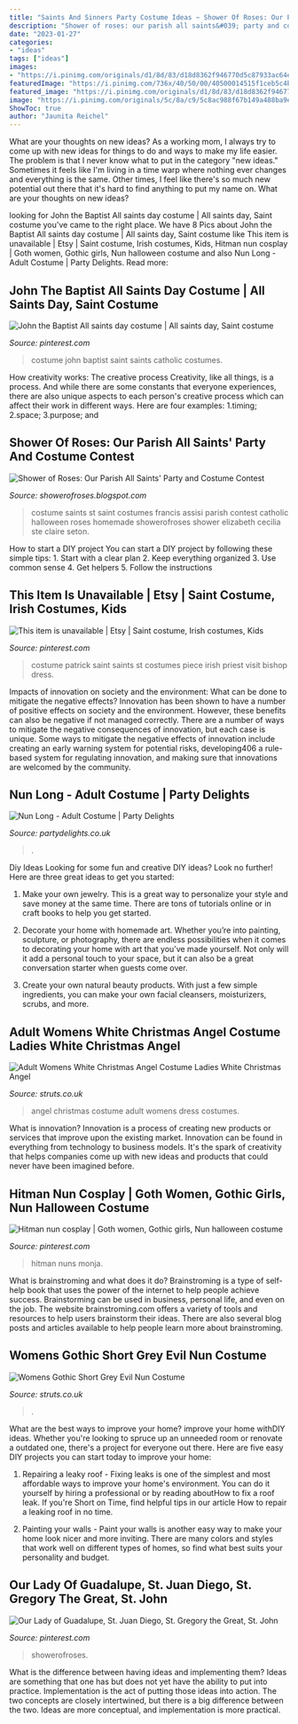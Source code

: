 ```yaml
---
title: "Saints And Sinners Party Costume Ideas ~ Shower Of Roses: Our Parish All Saints&#039; Party And Costume Contest"
description: "Shower of roses: our parish all saints&#039; party and costume contest"
date: "2023-01-27"
categories:
- "ideas"
tags: ["ideas"]
images:
- "https://i.pinimg.com/originals/d1/8d/83/d18d8362f946770d5c87933ac64e2078.jpg"
featuredImage: "https://i.pinimg.com/736x/40/50/00/40500014515f1ceb5c4b0453682c93a0.jpg"
featured_image: "https://i.pinimg.com/originals/d1/8d/83/d18d8362f946770d5c87933ac64e2078.jpg"
image: "https://i.pinimg.com/originals/5c/8a/c9/5c8ac988f67b149a488ba9e6651caeec.jpg"
ShowToc: true
author: "Jaunita Reichel"
---
```



What are your thoughts on new ideas?
As a working mom, I always try to come up with new ideas for things to do and ways to make my life easier. The problem is that I never know what to put in the category "new ideas." Sometimes it feels like I'm living in a time warp where nothing ever changes and everything is the same. Other times, I feel like there's so much new potential out there that it's hard to find anything to put my name on. What are your thoughts on new ideas?

	

		
looking for John the Baptist All saints day costume | All saints day, Saint costume you've came to the right place. We have 8 Pics about John the Baptist All saints day costume | All saints day, Saint costume like This item is unavailable | Etsy | Saint costume, Irish costumes, Kids, Hitman nun cosplay | Goth women, Gothic girls, Nun halloween costume and also Nun Long - Adult Costume | Party Delights. Read more:
		
    
## John The Baptist All Saints Day Costume | All Saints Day, Saint Costume

<img loading=lazy src="https://i.pinimg.com/originals/d1/8d/83/d18d8362f946770d5c87933ac64e2078.jpg" onerror="this.onerror=null;this.src='https://tse4.mm.bing.net/th?id=OIP.S0mNDheeRmcfyjoPISMghAAAAA&amp;pid=15.1';" alt="John the Baptist All saints day costume | All saints day, Saint costume">

_Source: pinterest.com_

>costume john baptist saint saints catholic costumes. 

	

How creativity works: The creative process
Creativity, like all things, is a process. And while there are some constants that everyone experiences, there are also unique aspects to each person's creative process which can affect their work in different ways. Here are four examples: 1.timing; 2.space; 3.purpose; and 
    
## Shower Of Roses: Our Parish All Saints&#039; Party And Costume Contest

<img loading=lazy src="http://4.bp.blogspot.com/-9ywsjCxp5B4/UI_7q8PQcqI/AAAAAAAAfoY/oSsCvopAkNM/s1600/IMG_5968.jpg" onerror="this.onerror=null;this.src='https://tse3.mm.bing.net/th?id=OIP.f0OP6dtDIwU1BiYKHxIWPgAAAA&amp;pid=15.1';" alt="Shower of Roses: Our Parish All Saints&#039; Party and Costume Contest">

_Source: showerofroses.blogspot.com_

>costume saints st saint costumes francis assisi parish contest catholic halloween roses homemade showerofroses shower elizabeth cecilia ste claire seton. 

	

How to start a DIY project
You can start a DIY project by following these simple tips: 1. Start with a clear plan 2. Keep everything organized 3. Use common sense 4. Get helpers 5. Follow the instructions 
    
## This Item Is Unavailable | Etsy | Saint Costume, Irish Costumes, Kids

<img loading=lazy src="https://i.pinimg.com/originals/5c/8a/c9/5c8ac988f67b149a488ba9e6651caeec.jpg" onerror="this.onerror=null;this.src='https://tse2.mm.bing.net/th?id=OIP.RBgtsmlz0D9pOhR_pgXkOAHaJ4&amp;pid=15.1';" alt="This item is unavailable | Etsy | Saint costume, Irish costumes, Kids">

_Source: pinterest.com_

>costume patrick saint saints st costumes piece irish priest visit bishop dress. 

	

Impacts of innovation on society and the environment: What can be done to mitigate the negative effects?
Innovation has been shown to have a number of positive effects on society and the environment. However, these benefits can also be negative if not managed correctly. There are a number of ways to mitigate the negative consequences of innovation, but each case is unique. Some ways to mitigate the negative effects of innovation include creating an early warning system for potential risks, developing406
a rule-based system for regulating innovation, and making sure that innovations are welcomed by the community.

    
## Nun Long - Adult Costume | Party Delights

<img loading=lazy src="https://images.partydelights.co.uk/FANC/31/73/front/v1/flxm/2.jpg" onerror="this.onerror=null;this.src='https://tse2.mm.bing.net/th?id=OIP.RLPNGvlIcKS5aoneqGqdHAHaJ4&amp;pid=15.1';" alt="Nun Long - Adult Costume | Party Delights">

_Source: partydelights.co.uk_

>. 

	

Diy Ideas
Looking for some fun and creative DIY ideas? Look no further! Here are three great ideas to get you started:
1. Make your own jewelry. This is a great way to personalize your style and save money at the same time. There are tons of tutorials online or in craft books to help you get started.

2. Decorate your home with homemade art. Whether you’re into painting, sculpture, or photography, there are endless possibilities when it comes to decorating your home with art that you’ve made yourself. Not only will it add a personal touch to your space, but it can also be a great conversation starter when guests come over.

3. Create your own natural beauty products. With just a few simple ingredients, you can make your own facial cleansers, moisturizers, scrubs, and more.

    
## Adult Womens White Christmas Angel Costume Ladies White Christmas Angel

<img loading=lazy src="https://www.struts.co.uk/party-fancy-dress-shop/images/36977-christmas-angel-costume_02.jpg" onerror="this.onerror=null;this.src='https://tse1.mm.bing.net/th?id=OIP.9NlWwgsx3t4KBpY7I1L-LgHaKX&amp;pid=15.1';" alt="Adult Womens White Christmas Angel Costume Ladies White Christmas Angel">

_Source: struts.co.uk_

>angel christmas costume adult womens dress costumes. 

	

What is innovation?
Innovation is a process of creating new products or services that improve upon the existing market. Innovation can be found in everything from technology to business models. It's the spark of creativity that helps companies come up with new ideas and products that could never have been imagined before.

    
## Hitman Nun Cosplay | Goth Women, Gothic Girls, Nun Halloween Costume

<img loading=lazy src="https://i.pinimg.com/736x/40/50/00/40500014515f1ceb5c4b0453682c93a0.jpg" onerror="this.onerror=null;this.src='https://tse2.mm.bing.net/th?id=OIP.X2jEaknijO0RJ9aPYL0TgwHaLH&amp;pid=15.1';" alt="Hitman nun cosplay | Goth women, Gothic girls, Nun halloween costume">

_Source: pinterest.com_

>hitman nuns monja. 

	

What is brainstroming and what does it do?
Brainstroming is a type of self-help book that uses the power of the internet to help people achieve success. Brainstorming can be used in business, personal life, and even on the job. The website brainstroming.com offers a variety of tools and resources to help users brainstorm their ideas. There are also several blog posts and articles available to help people learn more about brainstroming.

    
## Womens Gothic Short Grey Evil Nun Costume

<img loading=lazy src="https://www.struts.co.uk/party-fancy-dress-shop/images/short-grey-nun-costume_01.jpg" onerror="this.onerror=null;this.src='https://tse3.mm.bing.net/th?id=OIP.tl1SGx4NODAQOo8uh4VvEwHaKX&amp;pid=15.1';" alt="Womens Gothic Short Grey Evil Nun Costume">

_Source: struts.co.uk_

>. 

	

What are the best ways to improve your home?
improve your home withDIY ideas. Whether you're looking to spruce up an unneeded room or renovate a outdated one, there's a project for everyone out there. Here are five easy DIY projects you can start today to improve your home: 
1. Repairing a leaky roof - Fixing leaks is one of the simplest and most affordable ways to improve your home's environment. You can do it yourself by hiring a professional or by reading aboutHow to fix a roof leak. If you're Short on Time, find helpful tips in our article How to repair a leaking roof in no time. 

2. Painting your walls - Paint your walls is another easy way to make your home look nicer and more inviting. There are many colors and styles that work well on different types of homes, so find what best suits your personality and budget.

    
## Our Lady Of Guadalupe, St. Juan Diego, St. Gregory The Great, St. John

<img loading=lazy src="https://i.pinimg.com/736x/5b/ae/9a/5bae9a181f9b0be1f9128cfa182f0190--saints.jpg" onerror="this.onerror=null;this.src='https://tse3.mm.bing.net/th?id=OIP.ad_AwPkkE2goq_ZzIfxd8gHaLH&amp;pid=15.1';" alt="Our Lady of Guadalupe, St. Juan Diego, St. Gregory the Great, St. John">

_Source: pinterest.com_

>showerofroses. 

	

What is the difference between having ideas and implementing them?
Ideas are something that one has but does not yet have the ability to put into practice. Implementation is the act of putting those ideas into action. The two concepts are closely intertwined, but there is a big difference between the two. Ideas are more conceptual, and implementation is more practical.

